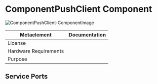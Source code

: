 <!--- This file is generated from the ComponentPushClient.componentDocumentation model --->
<!--- do not modify this file manually as it will by automatically overwritten by the code generator, modify the model instead and re-generate this file --->

# ComponentPushClient Component

![ComponentPushClient-ComponentImage](https://github.com/Servicerobotics-Ulm/ComponentRepository/blob/master/ComponentPushClient/model/ComponentPushClientComponentDefinition.jpg)


| Metaelement | Documentation |
|-------------|---------------|
| License |  |
| Hardware Requirements |  |
| Purpose |  |



## Service Ports


